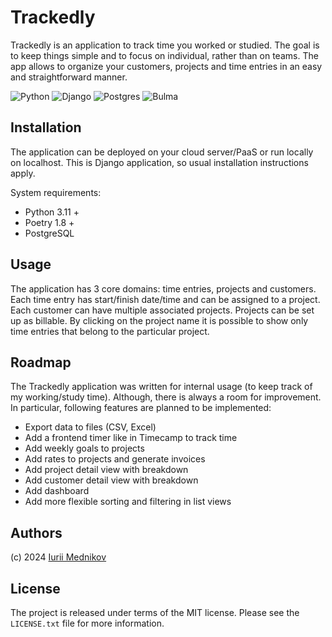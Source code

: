 # Trackedly

Trackedly is an application to track time you worked or studied. The goal is to keep things simple and to focus on individual, rather than on teams. The app allows to organize your customers, projects and time entries in an easy and straightforward manner.

![Python](https://img.shields.io/badge/python-3670A0?style=for-the-badge&logo=python&logoColor=ffdd54)
![Django](https://img.shields.io/badge/django-%23092E20.svg?style=for-the-badge&logo=django&logoColor=white)
![Postgres](https://img.shields.io/badge/postgres-%23316192.svg?style=for-the-badge&logo=postgresql&logoColor=white)
![Bulma](https://img.shields.io/badge/bulma-00D0B1?style=for-the-badge&logo=bulma&logoColor=white)

## Installation

The application can be deployed on your cloud server/PaaS or run locally on localhost. This is Django application, so usual installation instructions apply.

System requirements:

- Python 3.11 +
- Poetry 1.8 +
- PostgreSQL

## Usage

The application has 3 core domains: time entries, projects and customers. Each time entry has start/finish date/time and can be assigned to a project. Each customer can have multiple associated projects. Projects can be set up as billable. By clicking on the project name it is possible to show only time entries that belong to the particular project.

## Roadmap

The Trackedly application was written for internal usage (to keep track of my working/study time). Although, there is always a room for improvement. In particular, following features are planned to be implemented:

- Export data to files (CSV, Excel)
- Add a frontend timer like in Timecamp to track time
- Add weekly goals to projects
- Add rates to projects and generate invoices
- Add project detail view with breakdown
- Add customer detail view with breakdown
- Add dashboard
- Add more flexible sorting and filtering in list views

## Authors

(c) 2024 [Iurii Mednikov](https://github.com/mdnkv)

## License

The project is released under terms of the MIT license. Please see the ```LICENSE.txt``` file for more information.